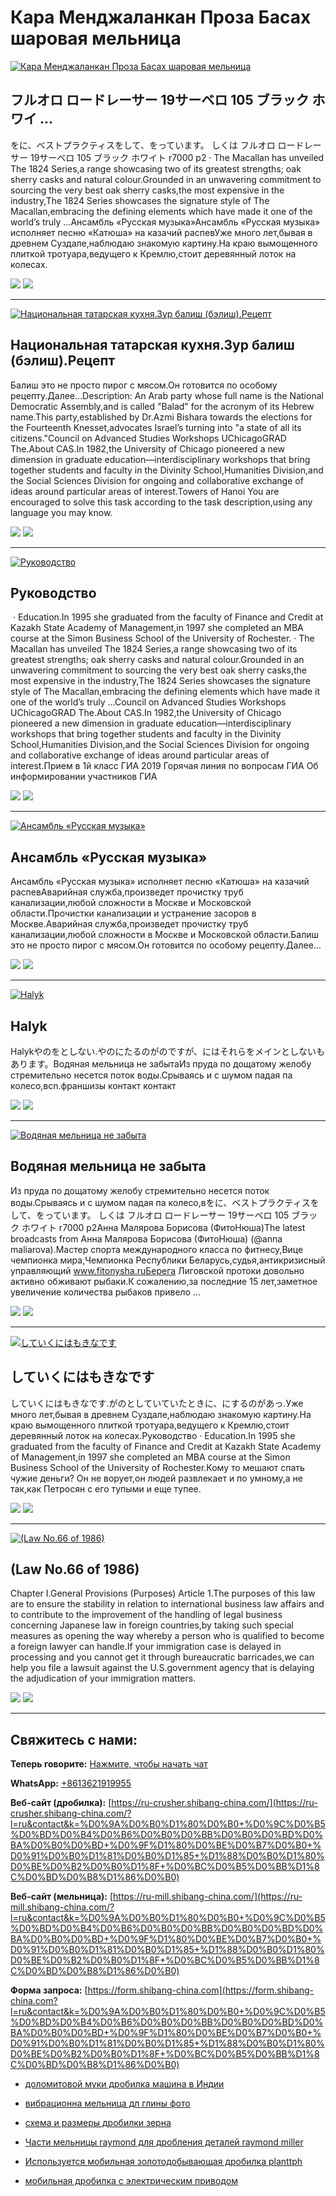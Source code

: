 # Кара Менджаланкан Проза Басах шаровая мельница

<a href="https://swt.shibang-china.com/?l=ru&img&k=%D0%9A%D0%B0%D1%80%D0%B0+%D0%9C%D0%B5%D0%BD%D0%B4%D0%B6%D0%B0%D0%BB%D0%B0%D0%BD%D0%BA%D0%B0%D0%BD+%D0%9F%D1%80%D0%BE%D0%B7%D0%B0+%D0%91%D0%B0%D1%81%D0%B0%D1%85+%D1%88%D0%B0%D1%80%D0%BE%D0%B2%D0%B0%D1%8F+%D0%BC%D0%B5%D0%BB%D1%8C%D0%BD%D0%B8%D1%86%D0%B0" target="_blank">![Кара Менджаланкан Проза Басах шаровая мельница](http://static.shibang-china.com/all-800x300/903.jpg)</a>

## フルオロ ロードレーサー 19サーベロ 105 ブラック ホワイ …
をに、ベストプラクティスをして、をっています。 しくは フルオロ ロードレーサー 19サーベロ 105 ブラック ホワイト r7000 p2&nbsp;&#0183;&#32;The Macallan has unveiled The 1824 Series,a range showcasing two of its greatest strengths; oak sherry casks and natural colour.Grounded in an unwavering commitment to sourcing the very best oak sherry casks,the most expensive in the industry,The 1824 Series showcases the signature style of The Macallan,embracing the defining elements which have made it one of the world’s truly …Ансамбль &#171;Русская музыка&#187;Ансамбль &#171;Русская музыка&#187; исполняет песню &#171;Катюша&#187; на казачий распевУже много лет,бывая в древнем Суздале,наблюдаю знакомую картину.На краю вымощенного плиткой тротуара,ведущего к Кремлю,стоит деревянный лоток на колесах.


<a href="https://whatsapp.shibangsoft.com/WhatsApp.php" target="_blank" title="WhatsApp">![](http://static.shibang-china.com/icon/whatsapp.png)</a> <a href="https://swt.shibang-china.com/?l=ru&icon&k=%D0%9A%D0%B0%D1%80%D0%B0+%D0%9C%D0%B5%D0%BD%D0%B4%D0%B6%D0%B0%D0%BB%D0%B0%D0%BD%D0%BA%D0%B0%D0%BD+%D0%9F%D1%80%D0%BE%D0%B7%D0%B0+%D0%91%D0%B0%D1%81%D0%B0%D1%85+%D1%88%D0%B0%D1%80%D0%BE%D0%B2%D0%B0%D1%8F+%D0%BC%D0%B5%D0%BB%D1%8C%D0%BD%D0%B8%D1%86%D0%B0" target="_blank">![](http://static.shibang-china.com/icon/chat-ru.png)</a>

---

<a href="https://swt.shibang-china.com/?l=ru&img&k=%D0%9A%D0%B0%D1%80%D0%B0+%D0%9C%D0%B5%D0%BD%D0%B4%D0%B6%D0%B0%D0%BB%D0%B0%D0%BD%D0%BA%D0%B0%D0%BD+%D0%9F%D1%80%D0%BE%D0%B7%D0%B0+%D0%91%D0%B0%D1%81%D0%B0%D1%85+%D1%88%D0%B0%D1%80%D0%BE%D0%B2%D0%B0%D1%8F+%D0%BC%D0%B5%D0%BB%D1%8C%D0%BD%D0%B8%D1%86%D0%B0" target="_blank">![Национальная татарская кухня.Зур балиш (бэлиш).Рецепт](http://static.shibang-china.com/all-800x300/239.jpg)</a>

## Национальная татарская кухня.Зур балиш (бэлиш).Рецепт
Балиш это не просто пирог с мясом.Он готовится по особому рецепту.Далее…Description: An Arab party whose full name is the National Democratic Assembly,and is called &quot;Balad&quot; for the acronym of its Hebrew name.This party,established by Dr.Azmi Bishara towards the elections for the Fourteenth Knesset,advocates Israel’s turning into &quot;a state of all its citizens.&quot;Council on Advanced Studies Workshops UChicagoGRAD The.About CAS.In 1982,the University of Chicago pioneered a new dimension in graduate education—interdisciplinary workshops that bring together students and faculty in the Divinity School,Humanities Division,and the Social Sciences Division for ongoing and collaborative exchange of ideas around particular areas of interest.Towers of Hanoi You are encouraged to solve this task according to the task description,using any language you may know.


<a href="https://whatsapp.shibangsoft.com/WhatsApp.php" target="_blank" title="WhatsApp">![](http://static.shibang-china.com/icon/whatsapp.png)</a> <a href="https://swt.shibang-china.com/?l=ru&icon&k=%D0%9A%D0%B0%D1%80%D0%B0+%D0%9C%D0%B5%D0%BD%D0%B4%D0%B6%D0%B0%D0%BB%D0%B0%D0%BD%D0%BA%D0%B0%D0%BD+%D0%9F%D1%80%D0%BE%D0%B7%D0%B0+%D0%91%D0%B0%D1%81%D0%B0%D1%85+%D1%88%D0%B0%D1%80%D0%BE%D0%B2%D0%B0%D1%8F+%D0%BC%D0%B5%D0%BB%D1%8C%D0%BD%D0%B8%D1%86%D0%B0" target="_blank">![](http://static.shibang-china.com/icon/chat-ru.png)</a>

---

<a href="https://swt.shibang-china.com/?l=ru&img&k=%D0%9A%D0%B0%D1%80%D0%B0+%D0%9C%D0%B5%D0%BD%D0%B4%D0%B6%D0%B0%D0%BB%D0%B0%D0%BD%D0%BA%D0%B0%D0%BD+%D0%9F%D1%80%D0%BE%D0%B7%D0%B0+%D0%91%D0%B0%D1%81%D0%B0%D1%85+%D1%88%D0%B0%D1%80%D0%BE%D0%B2%D0%B0%D1%8F+%D0%BC%D0%B5%D0%BB%D1%8C%D0%BD%D0%B8%D1%86%D0%B0" target="_blank">![Руководство](http://static.shibang-china.com/all-800x300/819.jpg)</a>

## Руководство
&nbsp;&#0183;&#32;Education.In 1995 she graduated from the faculty of Finance and Credit at Kazakh State Academy of Management,in 1997 she completed an MBA course at the Simon Business School of the University of Rochester.&nbsp;&#0183;&#32;The Macallan has unveiled The 1824 Series,a range showcasing two of its greatest strengths; oak sherry casks and natural colour.Grounded in an unwavering commitment to sourcing the very best oak sherry casks,the most expensive in the industry,The 1824 Series showcases the signature style of The Macallan,embracing the defining elements which have made it one of the world’s truly …Council on Advanced Studies Workshops UChicagoGRAD The.About CAS.In 1982,the University of Chicago pioneered a new dimension in graduate education—interdisciplinary workshops that bring together students and faculty in the Divinity School,Humanities Division,and the Social Sciences Division for ongoing and collaborative exchange of ideas around particular areas of interest.Прием в 1й класс ГИА 2019 Горячая линия по вопросам ГИА Об информировании участников ГИА


<a href="https://whatsapp.shibangsoft.com/WhatsApp.php" target="_blank" title="WhatsApp">![](http://static.shibang-china.com/icon/whatsapp.png)</a> <a href="https://swt.shibang-china.com/?l=ru&icon&k=%D0%9A%D0%B0%D1%80%D0%B0+%D0%9C%D0%B5%D0%BD%D0%B4%D0%B6%D0%B0%D0%BB%D0%B0%D0%BD%D0%BA%D0%B0%D0%BD+%D0%9F%D1%80%D0%BE%D0%B7%D0%B0+%D0%91%D0%B0%D1%81%D0%B0%D1%85+%D1%88%D0%B0%D1%80%D0%BE%D0%B2%D0%B0%D1%8F+%D0%BC%D0%B5%D0%BB%D1%8C%D0%BD%D0%B8%D1%86%D0%B0" target="_blank">![](http://static.shibang-china.com/icon/chat-ru.png)</a>

---

<a href="https://swt.shibang-china.com/?l=ru&img&k=%D0%9A%D0%B0%D1%80%D0%B0+%D0%9C%D0%B5%D0%BD%D0%B4%D0%B6%D0%B0%D0%BB%D0%B0%D0%BD%D0%BA%D0%B0%D0%BD+%D0%9F%D1%80%D0%BE%D0%B7%D0%B0+%D0%91%D0%B0%D1%81%D0%B0%D1%85+%D1%88%D0%B0%D1%80%D0%BE%D0%B2%D0%B0%D1%8F+%D0%BC%D0%B5%D0%BB%D1%8C%D0%BD%D0%B8%D1%86%D0%B0" target="_blank">![Ансамбль &#171;Русская музыка&#187;](http://static.shibang-china.com/all-800x300/1318.jpg)</a>

## Ансамбль &#171;Русская музыка&#187;
Ансамбль &#171;Русская музыка&#187; исполняет песню &#171;Катюша&#187; на казачий распевАварийная служба,произведет прочистку труб канализации,любой сложности в Москве и Московской области.Прочистки канализации и устранение засоров в Москве.Аварийная служба,произведет прочистку труб канализации,любой сложности в Москве и Московской области.Балиш это не просто пирог с мясом.Он готовится по особому рецепту.Далее…


<a href="https://whatsapp.shibangsoft.com/WhatsApp.php" target="_blank" title="WhatsApp">![](http://static.shibang-china.com/icon/whatsapp.png)</a> <a href="https://swt.shibang-china.com/?l=ru&icon&k=%D0%9A%D0%B0%D1%80%D0%B0+%D0%9C%D0%B5%D0%BD%D0%B4%D0%B6%D0%B0%D0%BB%D0%B0%D0%BD%D0%BA%D0%B0%D0%BD+%D0%9F%D1%80%D0%BE%D0%B7%D0%B0+%D0%91%D0%B0%D1%81%D0%B0%D1%85+%D1%88%D0%B0%D1%80%D0%BE%D0%B2%D0%B0%D1%8F+%D0%BC%D0%B5%D0%BB%D1%8C%D0%BD%D0%B8%D1%86%D0%B0" target="_blank">![](http://static.shibang-china.com/icon/chat-ru.png)</a>

---

<a href="https://swt.shibang-china.com/?l=ru&img&k=%D0%9A%D0%B0%D1%80%D0%B0+%D0%9C%D0%B5%D0%BD%D0%B4%D0%B6%D0%B0%D0%BB%D0%B0%D0%BD%D0%BA%D0%B0%D0%BD+%D0%9F%D1%80%D0%BE%D0%B7%D0%B0+%D0%91%D0%B0%D1%81%D0%B0%D1%85+%D1%88%D0%B0%D1%80%D0%BE%D0%B2%D0%B0%D1%8F+%D0%BC%D0%B5%D0%BB%D1%8C%D0%BD%D0%B8%D1%86%D0%B0" target="_blank">![Halyk](http://static.shibang-china.com/all-800x300/1486.jpg)</a>

## Halyk
Halykやのをとしない.やのにたるのがのですが、にはそれらをメインとしないもあります。Водяная мельница не забытаИз пруда по дощатому желобу стремительно несется поток воды.Срываясь и с шумом падая па колесо,вcn.франшизы контакт контакт


<a href="https://whatsapp.shibangsoft.com/WhatsApp.php" target="_blank" title="WhatsApp">![](http://static.shibang-china.com/icon/whatsapp.png)</a> <a href="https://swt.shibang-china.com/?l=ru&icon&k=%D0%9A%D0%B0%D1%80%D0%B0+%D0%9C%D0%B5%D0%BD%D0%B4%D0%B6%D0%B0%D0%BB%D0%B0%D0%BD%D0%BA%D0%B0%D0%BD+%D0%9F%D1%80%D0%BE%D0%B7%D0%B0+%D0%91%D0%B0%D1%81%D0%B0%D1%85+%D1%88%D0%B0%D1%80%D0%BE%D0%B2%D0%B0%D1%8F+%D0%BC%D0%B5%D0%BB%D1%8C%D0%BD%D0%B8%D1%86%D0%B0" target="_blank">![](http://static.shibang-china.com/icon/chat-ru.png)</a>

---

<a href="https://swt.shibang-china.com/?l=ru&img&k=%D0%9A%D0%B0%D1%80%D0%B0+%D0%9C%D0%B5%D0%BD%D0%B4%D0%B6%D0%B0%D0%BB%D0%B0%D0%BD%D0%BA%D0%B0%D0%BD+%D0%9F%D1%80%D0%BE%D0%B7%D0%B0+%D0%91%D0%B0%D1%81%D0%B0%D1%85+%D1%88%D0%B0%D1%80%D0%BE%D0%B2%D0%B0%D1%8F+%D0%BC%D0%B5%D0%BB%D1%8C%D0%BD%D0%B8%D1%86%D0%B0" target="_blank">![Водяная мельница не забыта](http://static.shibang-china.com/all-800x300/1329.jpg)</a>

## Водяная мельница не забыта
Из пруда по дощатому желобу стремительно несется поток воды.Срываясь и с шумом падая па колесо,вをに、ベストプラクティスをして、をっています。 しくは フルオロ ロードレーサー 19サーベロ 105 ブラック ホワイト r7000 p2Анна Малярова Борисова (ФитоНюша)The latest broadcasts from Анна Малярова Борисова (ФитоНюша) (@anna maliarova).Мастер спорта международного класса по фитнесу,Вице чемпионка мира,Чемпионка Республики Беларусь,судья,антикризисный управляющий www.fitonysha.ruБерега Лиговской протоки довольно активно обживают рыбаки.К сожалению,за последние 15 лет,заметное увеличение количества рыбаков привело …


<a href="https://whatsapp.shibangsoft.com/WhatsApp.php" target="_blank" title="WhatsApp">![](http://static.shibang-china.com/icon/whatsapp.png)</a> <a href="https://swt.shibang-china.com/?l=ru&icon&k=%D0%9A%D0%B0%D1%80%D0%B0+%D0%9C%D0%B5%D0%BD%D0%B4%D0%B6%D0%B0%D0%BB%D0%B0%D0%BD%D0%BA%D0%B0%D0%BD+%D0%9F%D1%80%D0%BE%D0%B7%D0%B0+%D0%91%D0%B0%D1%81%D0%B0%D1%85+%D1%88%D0%B0%D1%80%D0%BE%D0%B2%D0%B0%D1%8F+%D0%BC%D0%B5%D0%BB%D1%8C%D0%BD%D0%B8%D1%86%D0%B0" target="_blank">![](http://static.shibang-china.com/icon/chat-ru.png)</a>

---

<a href="https://swt.shibang-china.com/?l=ru&img&k=%D0%9A%D0%B0%D1%80%D0%B0+%D0%9C%D0%B5%D0%BD%D0%B4%D0%B6%D0%B0%D0%BB%D0%B0%D0%BD%D0%BA%D0%B0%D0%BD+%D0%9F%D1%80%D0%BE%D0%B7%D0%B0+%D0%91%D0%B0%D1%81%D0%B0%D1%85+%D1%88%D0%B0%D1%80%D0%BE%D0%B2%D0%B0%D1%8F+%D0%BC%D0%B5%D0%BB%D1%8C%D0%BD%D0%B8%D1%86%D0%B0" target="_blank">![していくにはもきなです](http://static.shibang-china.com/all-800x300/6.jpg)</a>

## していくにはもきなです
していくにはもきなです.がのとしていていたときに、にするのがあっ.Уже много лет,бывая в древнем Суздале,наблюдаю знакомую картину.На краю вымощенного плиткой тротуара,ведущего к Кремлю,стоит деревянный лоток на колесах.Руководство&nbsp;&#0183;&#32;Education.In 1995 she graduated from the faculty of Finance and Credit at Kazakh State Academy of Management,in 1997 she completed an MBA course at the Simon Business School of the University of Rochester.Кому то мешают спать чужие деньги? Он не ворует,он людей развлекает и по умному,а не так,как Петросян с его тупыми и еще тупее.


<a href="https://whatsapp.shibangsoft.com/WhatsApp.php" target="_blank" title="WhatsApp">![](http://static.shibang-china.com/icon/whatsapp.png)</a> <a href="https://swt.shibang-china.com/?l=ru&icon&k=%D0%9A%D0%B0%D1%80%D0%B0+%D0%9C%D0%B5%D0%BD%D0%B4%D0%B6%D0%B0%D0%BB%D0%B0%D0%BD%D0%BA%D0%B0%D0%BD+%D0%9F%D1%80%D0%BE%D0%B7%D0%B0+%D0%91%D0%B0%D1%81%D0%B0%D1%85+%D1%88%D0%B0%D1%80%D0%BE%D0%B2%D0%B0%D1%8F+%D0%BC%D0%B5%D0%BB%D1%8C%D0%BD%D0%B8%D1%86%D0%B0" target="_blank">![](http://static.shibang-china.com/icon/chat-ru.png)</a>

---

<a href="https://swt.shibang-china.com/?l=ru&img&k=%D0%9A%D0%B0%D1%80%D0%B0+%D0%9C%D0%B5%D0%BD%D0%B4%D0%B6%D0%B0%D0%BB%D0%B0%D0%BD%D0%BA%D0%B0%D0%BD+%D0%9F%D1%80%D0%BE%D0%B7%D0%B0+%D0%91%D0%B0%D1%81%D0%B0%D1%85+%D1%88%D0%B0%D1%80%D0%BE%D0%B2%D0%B0%D1%8F+%D0%BC%D0%B5%D0%BB%D1%8C%D0%BD%D0%B8%D1%86%D0%B0" target="_blank">![(Law No.66 of 1986)](http://static.shibang-china.com/all-800x300/1366.jpg)</a>

## (Law No.66 of 1986)
Chapter I.General Provisions (Purposes) Article 1.The purposes of this law are to ensure the stability in relation to international business law affairs and to contribute to the improvement of the handling of legal business concerning Japanese law in foreign countries,by taking such special measures as opening the way whereby a person who is qualified to become a foreign lawyer can handle.If your immigration case is delayed in processing and you cannot get it through bureaucratic barricades,we can help you file a lawsuit against the U.S.government agency that is delaying the adjudication of your immigration matters.

<a href="https://whatsapp.shibangsoft.com/WhatsApp.php" target="_blank" title="WhatsApp">![](http://static.shibang-china.com/icon/whatsapp.png)</a> <a href="https://swt.shibang-china.com/?l=ru&icon&k=%D0%9A%D0%B0%D1%80%D0%B0+%D0%9C%D0%B5%D0%BD%D0%B4%D0%B6%D0%B0%D0%BB%D0%B0%D0%BD%D0%BA%D0%B0%D0%BD+%D0%9F%D1%80%D0%BE%D0%B7%D0%B0+%D0%91%D0%B0%D1%81%D0%B0%D1%85+%D1%88%D0%B0%D1%80%D0%BE%D0%B2%D0%B0%D1%8F+%D0%BC%D0%B5%D0%BB%D1%8C%D0%BD%D0%B8%D1%86%D0%B0" target="_blank">![](http://static.shibang-china.com/icon/chat-ru.png)</a>

---
## Свяжитесь с нами:

**Теперь говорите:** [Нажмите, чтобы начать чат](https://swt.shibang-china.com?l=ru&contact&k=%D0%9A%D0%B0%D1%80%D0%B0+%D0%9C%D0%B5%D0%BD%D0%B4%D0%B6%D0%B0%D0%BB%D0%B0%D0%BD%D0%BA%D0%B0%D0%BD+%D0%9F%D1%80%D0%BE%D0%B7%D0%B0+%D0%91%D0%B0%D1%81%D0%B0%D1%85+%D1%88%D0%B0%D1%80%D0%BE%D0%B2%D0%B0%D1%8F+%D0%BC%D0%B5%D0%BB%D1%8C%D0%BD%D0%B8%D1%86%D0%B0)

**WhatsApp:**  [+8613621919955](https://whatsapp.shibangsoft.com/WhatsApp.php)

**Веб-сайт (дробилка):** [https://ru-crusher.shibang-china.com/](https://ru-crusher.shibang-china.com/?l=ru&contact&k=%D0%9A%D0%B0%D1%80%D0%B0+%D0%9C%D0%B5%D0%BD%D0%B4%D0%B6%D0%B0%D0%BB%D0%B0%D0%BD%D0%BA%D0%B0%D0%BD+%D0%9F%D1%80%D0%BE%D0%B7%D0%B0+%D0%91%D0%B0%D1%81%D0%B0%D1%85+%D1%88%D0%B0%D1%80%D0%BE%D0%B2%D0%B0%D1%8F+%D0%BC%D0%B5%D0%BB%D1%8C%D0%BD%D0%B8%D1%86%D0%B0)

**Веб-сайт (мельница):** [https://ru-mill.shibang-china.com/](https://ru-mill.shibang-china.com/?l=ru&contact&k=%D0%9A%D0%B0%D1%80%D0%B0+%D0%9C%D0%B5%D0%BD%D0%B4%D0%B6%D0%B0%D0%BB%D0%B0%D0%BD%D0%BA%D0%B0%D0%BD+%D0%9F%D1%80%D0%BE%D0%B7%D0%B0+%D0%91%D0%B0%D1%81%D0%B0%D1%85+%D1%88%D0%B0%D1%80%D0%BE%D0%B2%D0%B0%D1%8F+%D0%BC%D0%B5%D0%BB%D1%8C%D0%BD%D0%B8%D1%86%D0%B0)

**Форма запроса:** [https://form.shibang-china.com](https://form.shibang-china.com?l=ru&contact&k=%D0%9A%D0%B0%D1%80%D0%B0+%D0%9C%D0%B5%D0%BD%D0%B4%D0%B6%D0%B0%D0%BB%D0%B0%D0%BD%D0%BA%D0%B0%D0%BD+%D0%9F%D1%80%D0%BE%D0%B7%D0%B0+%D0%91%D0%B0%D1%81%D0%B0%D1%85+%D1%88%D0%B0%D1%80%D0%BE%D0%B2%D0%B0%D1%8F+%D0%BC%D0%B5%D0%BB%D1%8C%D0%BD%D0%B8%D1%86%D0%B0)

* [доломитовой муки дробилка машина в Индии](../111/%D0%B4%D0%BE%D0%BB%D0%BE%D0%BC%D0%B8%D1%82%D0%BE%D0%B2%D0%BE%D0%B9%20%D0%BC%D1%83%D0%BA%D0%B8%20%D0%B4%D1%80%D0%BE%D0%B1%D0%B8%D0%BB%D0%BA%D0%B0%20%D0%BC%D0%B0%D1%88%D0%B8%D0%BD%D0%B0%20%D0%B2%20%D0%98%D0%BD%D0%B4%D0%B8%D0%B8.md)

* [вибрационна мельница дл глины фото](../110/%D0%B2%D0%B8%D0%B1%D1%80%D0%B0%D1%86%D0%B8%D0%BE%D0%BD%D0%BD%D0%B0%20%D0%BC%D0%B5%D0%BB%D1%8C%D0%BD%D0%B8%D1%86%D0%B0%20%D0%B4%D0%BB%20%D0%B3%D0%BB%D0%B8%D0%BD%D1%8B%20%D1%84%D0%BE%D1%82%D0%BE.md)

* [схема и размеры дробилки зерна](../113/%D1%81%D1%85%D0%B5%D0%BC%D0%B0%20%D0%B8%20%D1%80%D0%B0%D0%B7%D0%BC%D0%B5%D1%80%D1%8B%20%D0%B4%D1%80%D0%BE%D0%B1%D0%B8%D0%BB%D0%BA%D0%B8%20%D0%B7%D0%B5%D1%80%D0%BD%D0%B0.md)

* [Части мельницы raymond для дробления деталей raymond miller](../120/%D0%A7%D0%B0%D1%81%D1%82%D0%B8%20%D0%BC%D0%B5%D0%BB%D1%8C%D0%BD%D0%B8%D1%86%D1%8B%20raymond%20%D0%B4%D0%BB%D1%8F%20%D0%B4%D1%80%D0%BE%D0%B1%D0%BB%D0%B5%D0%BD%D0%B8%D1%8F%20%D0%B4%D0%B5%D1%82%D0%B0%D0%BB%D0%B5%D0%B9%20raymond%20miller.md)

* [Используется мобильная золотодобывающая дробилка planttph](../119/%D0%98%D1%81%D0%BF%D0%BE%D0%BB%D1%8C%D0%B7%D1%83%D0%B5%D1%82%D1%81%D1%8F%20%D0%BC%D0%BE%D0%B1%D0%B8%D0%BB%D1%8C%D0%BD%D0%B0%D1%8F%20%D0%B7%D0%BE%D0%BB%D0%BE%D1%82%D0%BE%D0%B4%D0%BE%D0%B1%D1%8B%D0%B2%D0%B0%D1%8E%D1%89%D0%B0%D1%8F%20%D0%B4%D1%80%D0%BE%D0%B1%D0%B8%D0%BB%D0%BA%D0%B0%20planttph.md)

* [мобильная дробилка с электрическим приводом](../115/%D0%BC%D0%BE%D0%B1%D0%B8%D0%BB%D1%8C%D0%BD%D0%B0%D1%8F%20%D0%B4%D1%80%D0%BE%D0%B1%D0%B8%D0%BB%D0%BA%D0%B0%20%D1%81%20%D1%8D%D0%BB%D0%B5%D0%BA%D1%82%D1%80%D0%B8%D1%87%D0%B5%D1%81%D0%BA%D0%B8%D0%BC%20%D0%BF%D1%80%D0%B8%D0%B2%D0%BE%D0%B4%D0%BE%D0%BC.md)